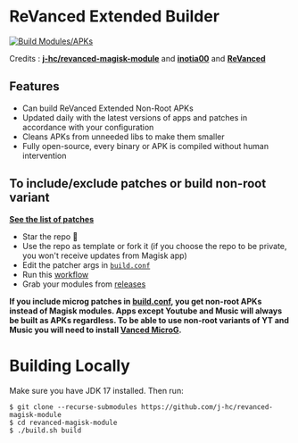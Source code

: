 # ReVanced Extended Builder
[![Build Modules/APKs](https://github.com/OkMohit/RVX-M/actions/workflows/build.yml/badge.svg)](https://github.com/j-hc/revanced-magisk-module/actions/workflows/build.yml)


Credits : [**j-hc/revanced-magisk-module**](https://github.com/j-hc/revanced-magisk-module) and [**inotia00**](https://github.com/inotia00) and [**ReVanced**](https://github.com/revanced)

## Features
 * Can build ReVanced Extended Non-Root APKs
 * Updated daily with the latest versions of apps and patches in accordance with your configuration
 * Cleans APKs from unneeded libs to make them smaller
 * Fully open-source, every binary or APK is compiled without human intervention

## To include/exclude patches or build non-root variant
[**See the list of patches**](https://github.com/inotia00/revanced-patches#-list-of-available-patches)

 * Star the repo :eyes:
 * Use the repo as template or fork it (if you choose the repo to be private, you won't receive updates from Magisk app)
 * Edit the patcher args in [`build.conf`](./build.conf)
 * Run this [workflow](../../actions/workflows/build.yml) 
 * Grab your modules from [releases](../../releases)

**If you include microg patches in [build.conf](./build.conf), you get non-root APKs instead of Magisk modules. Apps except Youtube and Music will always be built as APKs regardless. To be able to use non-root variants of YT and Music you will need to install [Vanced MicroG](https://github.com/TeamVanced/VancedMicroG/releases).**


# Building Locally
Make sure you have JDK 17 installed. Then run:

```console
$ git clone --recurse-submodules https://github.com/j-hc/revanced-magisk-module
$ cd revanced-magisk-module
$ ./build.sh build
```
